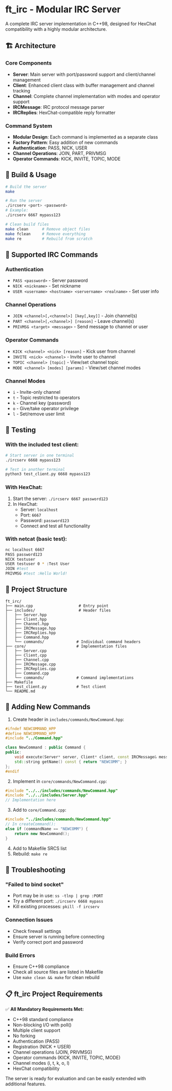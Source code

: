 # ft_irc - Modular IRC Server

A complete IRC server implementation in C++98, designed for HexChat compatibility with a highly modular architecture.

## 🏗️ Architecture

### Core Components
- **Server**: Main server with port/password support and client/channel management
- **Client**: Enhanced client class with buffer management and channel tracking  
- **Channel**: Complete channel implementation with modes and operator support
- **IRCMessage**: IRC protocol message parser
- **IRCReplies**: HexChat-compatible reply formatter

### Command System
- **Modular Design**: Each command is implemented as a separate class
- **Factory Pattern**: Easy addition of new commands
- **Authentication**: PASS, NICK, USER
- **Channel Operations**: JOIN, PART, PRIVMSG
- **Operator Commands**: KICK, INVITE, TOPIC, MODE

## 🚀 Build & Usage

```bash
# Build the server
make

# Run the server
./ircserv <port> <password>
# Example:
./ircserv 6667 mypass123

# Clean build files
make clean      # Remove object files
make fclean     # Remove everything
make re         # Rebuild from scratch
```

## 🔧 Supported IRC Commands

### Authentication
- `PASS <password>` - Server password
- `NICK <nickname>` - Set nickname  
- `USER <username> <hostname> <servername> <realname>` - Set user info

### Channel Operations
- `JOIN <channel>[,<channel>] [key[,key]]` - Join channel(s)
- `PART <channel>[,<channel>] [reason]` - Leave channel(s)
- `PRIVMSG <target> <message>` - Send message to channel or user

### Operator Commands
- `KICK <channel> <nick> [reason]` - Kick user from channel
- `INVITE <nick> <channel>` - Invite user to channel
- `TOPIC <channel> [topic]` - View/set channel topic
- `MODE <channel> [modes] [params]` - View/set channel modes

### Channel Modes
- `i` - Invite-only channel
- `t` - Topic restricted to operators
- `k` - Channel key (password)
- `o` - Give/take operator privilege  
- `l` - Set/remove user limit

## 🧪 Testing

### With the included test client:
```bash
# Start server in one terminal
./ircserv 6668 mypass123

# Test in another terminal
python3 test_client.py 6668 mypass123
```

### With HexChat:
1. Start the server: `./ircserv 6667 password123`
2. In HexChat:
   - Server: `localhost`
   - Port: `6667`
   - Password: `password123`
   - Connect and test all functionality

### With netcat (basic test):
```bash
nc localhost 6667
PASS password123
NICK testuser
USER testuser 0 * :Test User
JOIN #test
PRIVMSG #test :Hello World!
```

## 📁 Project Structure

```
ft_irc/
├── main.cpp                    # Entry point
├── includes/                   # Header files
│   ├── Server.hpp
│   ├── Client.hpp
│   ├── Channel.hpp
│   ├── IRCMessage.hpp
│   ├── IRCReplies.hpp
│   ├── Command.hpp
│   └── commands/              # Individual command headers
├── core/                      # Implementation files
│   ├── Server.cpp
│   ├── Client.cpp
│   ├── Channel.cpp
│   ├── IRCMessage.cpp
│   ├── IRCReplies.cpp
│   ├── Command.cpp
│   └── commands/              # Command implementations
├── Makefile
├── test_client.py             # Test client
└── README.md
```

## 🔧 Adding New Commands

1. Create header in `includes/commands/NewCommand.hpp`:
```cpp
#ifndef NEWCOMMAND_HPP
#define NEWCOMMAND_HPP
#include "../Command.hpp"

class NewCommand : public Command {
public:
    void execute(Server* server, Client* client, const IRCMessage& message);
    std::string getName() const { return "NEWCOMM"; }
};
#endif
```

2. Implement in `core/commands/NewCommand.cpp`:
```cpp
#include "../../includes/commands/NewCommand.hpp"
#include "../../includes/Server.hpp"
// Implementation here
```

3. Add to `core/Command.cpp`:
```cpp
#include "../includes/commands/NewCommand.hpp"
// In createCommand():
else if (commandName == "NEWCOMM") {
    return new NewCommand();
}
```

4. Add to Makefile SRCS list
5. Rebuild: `make re`

## 🐛 Troubleshooting

### "Failed to bind socket"
- Port may be in use: `ss -tlnp | grep :PORT`
- Try a different port: `./ircserv 6668 mypass`
- Kill existing processes: `pkill -f ircserv`

### Connection Issues
- Check firewall settings
- Ensure server is running before connecting
- Verify correct port and password

### Build Errors
- Ensure C++98 compliance
- Check all source files are listed in Makefile
- Use `make clean && make` for clean rebuild

## 📋 ft_irc Project Requirements

✅ **All Mandatory Requirements Met:**
- C++98 standard compliance
- Non-blocking I/O with poll()
- Multiple client support
- No forking
- Authentication (PASS)
- Registration (NICK + USER)
- Channel operations (JOIN, PRIVMSG)
- Operator commands (KICK, INVITE, TOPIC, MODE)
- Channel modes (i, t, k, o, l)
- HexChat compatibility

The server is ready for evaluation and can be easily extended with additional features.